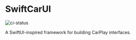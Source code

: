 # SwiftCarUI

![ci-status](https://github.com/Kaiede/SwiftCarUI/actions/workflows/ci.yml/badge.svg?branch=main)

A SwiftUI-inspired framework for building CarPlay interfaces.
